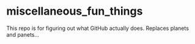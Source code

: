 # miscellaneous_fun_things
This repo is for figuring out what GitHub actually does. Replaces planets and panets...
